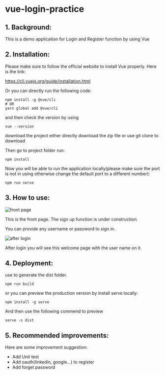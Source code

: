 # vue-login-practice

## 1. Background:
This is a demo application for Login and Register function by using Vue

## 2. Installation:

Please make sure to follow the official website to install Vue properly. Here is the link:

https://cli.vuejs.org/guide/installation.html

Or you can directly run the following code:


```
npm install -g @vue/cli
# OR
yarn global add @vue/cli
```

and then check the version by using


```
vue --version
```

download the project either directly download the zip file or use git clone to download

Then go to project folder run:

```
npm install
```

Now you will be able to run the application locally(please make sure the port is not in using otherwise change the default port to a different number):

```
npm run serve
```

## 3. How to use:
![front page](https://i.ibb.co/k98FwNW/login.png)

This is the front page. The sign up function is under construction.

You can provide any username or password to sign in.

![after login](https://i.ibb.co/xfbMpm2/Capture.png)

After login you will see this welcome page with the user name on it.

## 4. Deployment:

use to generate the dist folder.
```
npm run build
```

or you can preview the production version by install serve locally:

```
npm install -g serve
```
And then use the following commend to preview
```
serve -s dist
```


## 5. Recommended improvements:

Here are some improvement suggestion:

- Add Unit test
- Add oauth(linkedin,  google...) to register
- Add forget password

